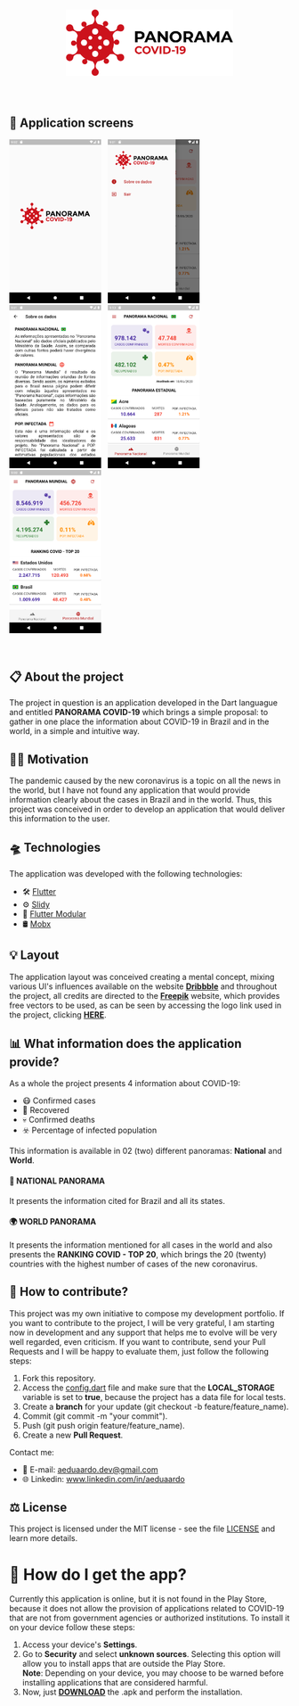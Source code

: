 <h1 align="center">
<img src = 'assets/images/newLogo.png' width = '300' class="center"> 
</h1>
&nbsp;&nbsp;

## 📱 Application screens

<img src = 'screenshots/IMG_01.png' width = '165'> &nbsp;
<img src = 'screenshots/IMG_02.png' width = '165'> &nbsp;
<img src = 'screenshots/IMG_03.png' width = '165'> &nbsp;
<img src = 'screenshots/IMG_04.png' width = '165'> &nbsp;
<img src = 'screenshots/IMG_05.png' width = '165'>

&nbsp;&nbsp;&nbsp;

## 📋 About the project

The project in question is an application developed in the Dart languague and entitled **PANORAMA COVID-19** which brings a simple proposal: to gather in one place the information about COVID-19 in Brazil and in the world, in a simple and intuitive way.



## 💪🏼 Motivation

The pandemic caused by the new coronavirus is a topic on all the news in the world, but I have not found any application that would provide information clearly about the cases in Brazil and in the world. Thus, this project was conceived in order to develop an application that would deliver this information to the user.


## 🛸 Technologies
The application was developed with the following technologies:

* 🛠  [Flutter](https://flutter.dev/)
* ⚙️ [Slidy](https://github.com/Flutterando/slidy)
* 💎 [Flutter Modular](https://github.com/Flutterando/modular)
* 🛢 [Mobx](https://pub.dev/packages/mobx)
 

## 💡 Layout
The application layout was conceived creating a mental concept, mixing various UI's influences available on the website [**Dribbble**](https://dribbble.com/) and throughout the project, all credits are directed to the  [**Freepik**](https://www.freepik.com/) website, which provides free vectors to be used, as can be seen by accessing the logo link used in the project, clicking [**HERE**](https://www.freepik.com/free-vector/coronavirus-logo-concept_7607473.htm#page=1&query=covid-19%20logo&position=24).



## 📊 What information does the application provide? 
As a whole the project presents 4 information about COVID-19:

* 😷 Confirmed cases 
* 🥳 Recovered
* 💀 Confirmed deaths
* ☣️ Percentage of infected population  

This information is available in 02 (two) different panoramas: **National** and **World**.

#### 🌴 NATIONAL PANORAMA
It presents the information cited for Brazil and all its states.  

#### 🌍 WORLD PANORAMA
It presents the information mentioned for all cases in the world and also presents the **RANKING COVID - TOP 20**, which brings the 20 (twenty) countries with the highest number of cases of the new coronavirus.

## 🧱 How to contribute?
This project was my own initiative to compose my development portfolio. If you want to contribute to the project, I will be very grateful, I am starting now in development and any support that helps me to evolve will be very well regarded, even criticism. If you want to contribute, send your Pull Requests and I will be happy to evaluate them, just follow the following steps:


1. Fork this repository.
2. Access the [config.dart](lib/app/shared/config.dart) file and make sure that the **LOCAL_STORAGE** variable is set to **true**, because the project has a data file for local tests.  
3. Create a **branch** for your update (git checkout -b feature/feature_name).
4. Commit (git commit -m "your commit").
5. Push (git push origin feature/feature_name).
6. Create a new **Pull Request**.

Contact me:

* 📧 E-mail: aeduaardo.dev@gmail.com
* 🌐 Linkedin: www.linkedin.com/in/aeduaardo  


## ⚖️ License
This project is licensed under the MIT license - see the file [LICENSE](LICENSE) and learn more details. 


# 📲 How do I get the app?
Currently this application is online, but it is not found in the Play Store, because it does not allow the provision of applications related to COVID-19 that are not from government agencies or authorized institutions. To install it on your device follow these steps:

1. Access your device's **Settings**.
2. Go to **Security** and select **unknown sources**. Selecting this option will allow you to install apps that are outside the Play Store.  
**Note**: Depending on your device, you may choose to be warned before installing applications that are considered harmful.
3. Now, just [**DOWNLOAD**](https://bit.ly/PANCOVID-19) the .apk and perform the installation.
